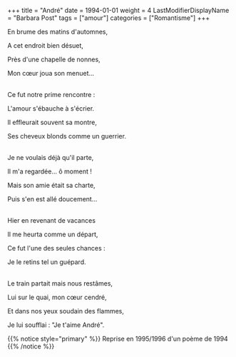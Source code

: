 +++
title = "André"
date = 1994-01-01
weight = 4
LastModifierDisplayName = "Barbara Post"
tags = ["amour"]
categories = ["Romantisme"]
+++

En brume des matins d'automnes,

A cet endroit bien désuet,

Près d'une chapelle de nonnes,

Mon cœur joua son menuet...

 \
Ce fut notre prime rencontre :

L'amour s'ébauche à s'écrier.

Il effleurait souvent sa montre,

Ses cheveux blonds comme un guerrier.

 \
Je ne voulais déjà qu'il parte,

Il m'a regardée... ô moment !

Mais son amie était sa charte,

Puis s'en est allé doucement...

 \
Hier en revenant de vacances

Il me heurta comme un départ,

Ce fut l'une des seules chances :

Je le retins tel un guépard.

 \
Le train partait mais nous restâmes,

Lui sur le quai, mon cœur cendré,

Et dans nos yeux soudain des flammes,

Je lui soufflai : "Je t'aime André".

{{% notice style="primary" %}}
Reprise en 1995/1996 d'un poème de 1994
{{% /notice %}}
